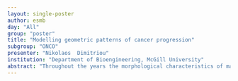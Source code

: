 ```yaml
---
layout: single-poster
author: esmb
day: "All"
group: "poster"
title: "Modelling geometric patterns of cancer progression"
subgroup: "ONCO"
presenter: "Nikolaos  Dimitriou"
institution: "Department of Bioengineering, McGill University"
abstract: "Throughout the years the morphological characteristics of malignant tumours have played a major role to perform cancer staging, which in turn determines the selection of therapy [1]. Studies that quantify the geometry of tumours have shown that tumours progress towards less smooth boundaries with strands of cells invading in surrounding tissues [2,3,4], thus, resulting in poor therapeutic outcomes [5,6]. Mathematical models can provide useful insights towards the understanding the morphological progression of cancer as well as improve their therapeutic outcomes. In this context, a computational framework that focuses on the modelling of complex geometric patterns is presented. The framework utilizes hybrid spatiotemporal models that describe cancer growth in terms of both tumour and cellular levels. Model validation is performed with 3D cell culture experiments of triple negative breast cancer cells (MDA-MB-231) grown in Matrigel. The model is calibrated to the experimental data with the use of combined approximate bayesian computation and monte carlo techniques (ABC-MCMC). Spatial statistical analysis methods are then utilized towards the identification of geometric patterns across tumour volumes, formed in both experiments and simulations. Results so far indicate cell organization into clusters that progressively tend to accumulate in the boundaries of the examined space. The resulted collective migration pattern suggests cell-cell cooperativity and combined with increased mobility leads to the escape from the examined space."
---
```

